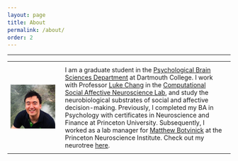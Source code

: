 ```yaml
---
layout: page
title: About
permalink: /about/
order: 2
---
```


---
<table cellpadding="10">
    <tr>
        <td><img src="/assets/JinHyunCheong.jpg" width="1300"></td>
    	<td style="padding: 10px 15px; vertical-align: top;"> I am a graduate student in the <a href="http://pbs.dartmouth.edu/">Psychological Brain Sciences Department</a> at Dartmouth College. I work with Professor <a href="https://scholar.google.com/citations?user=nCCXMZoAAAAJ&hl=en">Luke Chang</a> in the <a href ="http://www.cosanlab.com/">Computational Social Affective Neuroscience Lab</a>, and study the neurobiological substrates of social and affective decision-making. Previously, I completed my BA in Psychology with certificates in Neuroscience and Finance at Princeton University. Subsequently, I worked as a lab manager for <a href="https://scholar.google.com/citations?user=eM916YMAAAAJ">Matthew Botvinick</a> at the Princeton Neuroscience Institute. Check out my neurotree <a href="http://neurotree.org/neurotree/tree.php?pid=91340">here</a>. </td>
    </tr>
</table>



